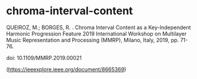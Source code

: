 # chroma-interval-content

QUEIROZ, M.; BORGES, R. . Chroma Interval Content as a Key-Independent Harmonic Progression Feature 2019 International Workshop on Multilayer Music Representation and Processing (MMRP), Milano, Italy, 2019, pp. 71-76. 

doi: 10.1109/MMRP.2019.00021

(https://ieeexplore.ieee.org/document/8665369)
